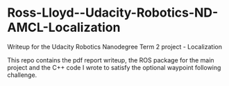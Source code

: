 # Ross-Lloyd--Udacity-Robotics-ND-AMCL-Localization
Writeup for the Udacity Robotics Nanodegree Term 2 project - Localization

This repo contains the pdf report writeup, the ROS package for the main project and the C++ code I wrote to satisfy the optional waypoint following challenge.

